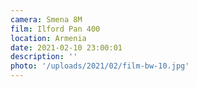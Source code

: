 ```yaml
---
camera: Smena 8M
film: Ilford Pan 400
location: Armenia
date: 2021-02-10 23:00:01
description: ''
photo: '/uploads/2021/02/film-bw-10.jpg'
---
```

